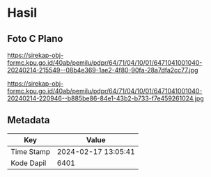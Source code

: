 # Hasil

## Foto C Plano

https://sirekap-obj-formc.kpu.go.id/40ab/pemilu/pdpr/64/71/04/10/01/6471041001040-20240214-215549--08b4e369-1ae2-4f80-90fa-28a7dfa2cc77.jpg

https://sirekap-obj-formc.kpu.go.id/40ab/pemilu/pdpr/64/71/04/10/01/6471041001040-20240214-220946--b885be86-84e1-43b2-b733-f7e459261024.jpg


## Metadata

| Key        | Value               |
| ---------- | ------------------- |
| Time Stamp | 2024-02-17 13:05:41 |
| Kode Dapil | 6401                |



